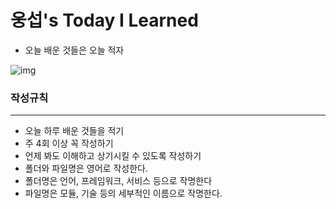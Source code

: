 # 웅섭's Today I Learned

-  오늘 배운 것들은 오늘 적자
  
![img](https://i1.daumcdn.net/thumb/C300x240/?fname=https://blog.kakaocdn.net/dn/3H0pg/btqEAMKeaky/UIxtAXObYwrlnsvTY1WdY0/img.jpg) 
### 작성규칙
---
 - 오늘 하루 배운 것들을 적기
 - 주 4회 이상 꼭 작성하기
 - 언제 봐도 이해하고 상기시킬 수 있도록 작성하기
 - 폴더와 파일명은 영어로 작성한다.
 - 폴더명은 언어, 프레임워크, 서비스 등으로 작명한다
 - 파일명은 모듈, 기술 등의 세부적인 이름으로 작명한다.
